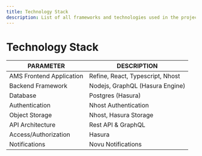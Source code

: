 ```yaml
---
title: Technology Stack
description: List of all frameworks and technologies used in the project
---
```


# Technology Stack

| PARAMETER                | DESCRIPTION                      |
| ------------------------ | -------------------------------- |
| AMS Frontend Application | Refine, React, Typescript, Nhost |
| Backend Framework        | Nodejs, GraphQL (Hasura Engine)  |
| Database                 | Postgres (Hasura)                |
| Authentication           | Nhost Authentication             |
| Object Storage           | Nhost, Hasura Storage            |
| API Architecture         | Rest API & GraphQL               |
| Access/Authorization     | Hasura                           |
| Notifications            | Novu Notifications               |
